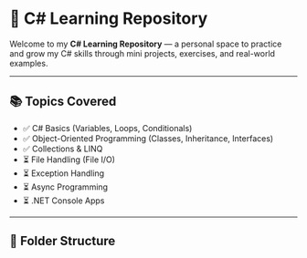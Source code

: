 # 📘 C# Learning Repository

Welcome to my **C# Learning Repository** — a personal space to practice and grow my C# skills through mini projects, exercises, and real-world examples.

---

## 📚 Topics Covered

- ✅ C# Basics (Variables, Loops, Conditionals)
- ✅ Object-Oriented Programming (Classes, Inheritance, Interfaces)
- ✅ Collections & LINQ
- ⏳ File Handling (File I/O)
- ⏳ Exception Handling
- ⏳ Async Programming
- ⏳ .NET Console Apps

---

## 📁 Folder Structure

